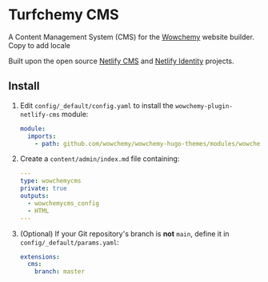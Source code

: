 # Turfchemy CMS

A Content Management System (CMS) for the [Wowchemy](https://wowchemy.com) website builder. Copy to add locale

Built upon the open source [Netlify CMS](https://www.netlifycms.org/) and [Netlify Identity](https://docs.netlify.com/visitor-access/identity/#enable-identity-in-the-ui) projects.

## Install

1. Edit `config/_default/config.yaml` to install the `wowchemy-plugin-netlify-cms` module:

   ```yaml
   module:
     imports:
       - path: github.com/wowchemy/wowchemy-hugo-themes/modules/wowchemy-plugin-netlify-cms
   ```

2. Create a `content/admin/index.md` file containing:

   ```yaml
   ---
   type: wowchemycms
   private: true
   outputs:
     - wowchemycms_config
     - HTML
   ---

   ```

3. (Optional) If your Git repository's branch is **not** `main`, define it in `config/_default/params.yaml`:

   ```yaml
   extensions:
     cms:
       branch: master
   ```